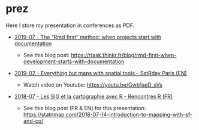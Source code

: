 
<!-- README.md is generated from README.Rmd. Please edit that file -->

# prez

Here I store my presentation in conferences as PDF.

  - [2019-07 - The “Rmd first” method: when projects start with
    documentation](https://github.com/statnmap/prez/blob/master/2019-07_useR_Toulouse.pdf)
    
      - See this blog post:
        <https://rtask.thinkr.fr/blog/rmd-first-when-development-starts-with-documentation>

  - [2019-02 - Everything but maps with spatial tools - SatRday Paris
    (EN)](https://github.com/statnmap/prez/blob/master/2019-02-22_SatRdays_Paris.pdf)
    
      - Watch video on Youtube: https://youtu.be/Gwb1aeD_sVs

  - [2018-07 - Les SIG et la cartographie avec R - Rencontres R
    (FR)](https://github.com/statnmap/prez/blob/master/2018-07-06_RR2018_Statnmap.pdf)
    
      - See this blog post (FR & EN) for this presentation:
        <https://statnmap.com/2018-07-14-introduction-to-mapping-with-sf-and-co/>
